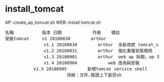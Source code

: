 # install_tomcat
AP:	create_ap_tomcat.sh
WEB:	install tomcat.sh
<pre>
名稱           版本	日期            作者    備註
安裝tomcat     v1	20180830        arthur
               v1.1	20180830        arthur  全新改款 tomcat_ui
               v1.2	20180831        arthur  強化重複安裝檢核
               v1.3	20180901        arthur  web ap 拆開，ap 多站台防呆
               v1.4	20180904        	web 改為純安裝
	       v1.5	20180905		新增tomcat service shell
						待辦：文件,驗證上下是否ok
</pre>
